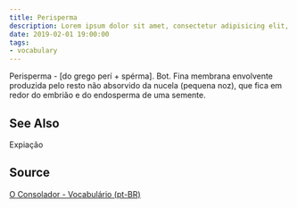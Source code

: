 ```yaml
---
title: Perisperma
description: Lorem ipsum dolor sit amet, consectetur adipisicing elit, sed do eiusmod tempor incididunt ut labore et dolore magna aliqua.  TODO
date: 2019-02-01 19:00:00
tags:
- vocabulary
---
```


Perisperma - [do grego perí + spérma]. Bot. Fina membrana envolvente produzida pelo resto não absorvido da nucela (pequena noz), que fica em redor do embrião e do endosperma de uma semente. 

## See Also
Expiação

## Source
[O Consolador - Vocabulário (pt-BR)](http://www.oconsolador.com.br/linkfixo/vocabulario/principal.html)
